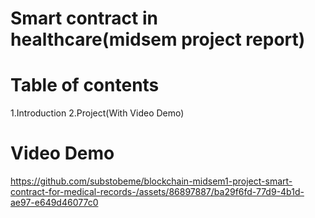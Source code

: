 # Smart contract in healthcare(midsem project report)
# Table of contents
1.Introduction
2.Project(With Video Demo)

# Video Demo
https://github.com/substobeme/blockchain-midsem1-project-smart-contract-for-medical-records-/assets/86897887/ba29f6fd-77d9-4b1d-ae97-e649d46077c0

